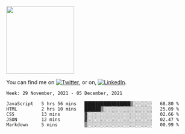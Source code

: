 <!-- ![visitors](https://visitor-badge.glitch.me/badge?page_id=page.id) -->

<img height="180em" src="https://github-readme-stats.vercel.app/api?username=alihernandez&show_icons=true&hide_border=true&&count_private=true&include_all_commits=true" />

<!-- Actual text -->

You can find me on [![Twitter][1.2]][1], or on, [![LinkedIn][2.2]][2].

<!-- Icons -->

[1.2]: http://i.imgur.com/wWzX9uB.png (twitter icon without padding)
[2.2]: https://raw.githubusercontent.com/MartinHeinz/MartinHeinz/master/linkedin-3-16.png (LinkedIn icon without padding)

<!-- Links to your social media accounts -->

[1]: https://twitter.com/phantomramen
[2]: https://www.linkedin.com/in/ali-hernandez-96b1b71a9/

<!--START_SECTION:waka-->
```text
Week: 29 November, 2021 - 05 December, 2021

JavaScript   5 hrs 56 mins   █████████████████▒░░░░░░░   68.80 % 
HTML         2 hrs 10 mins   ██████▒░░░░░░░░░░░░░░░░░░   25.09 % 
CSS          13 mins         ▓░░░░░░░░░░░░░░░░░░░░░░░░   02.66 % 
JSON         12 mins         ▓░░░░░░░░░░░░░░░░░░░░░░░░   02.47 % 
Markdown     5 mins          ▒░░░░░░░░░░░░░░░░░░░░░░░░   00.99 % 
```
<!--END_SECTION:waka-->
